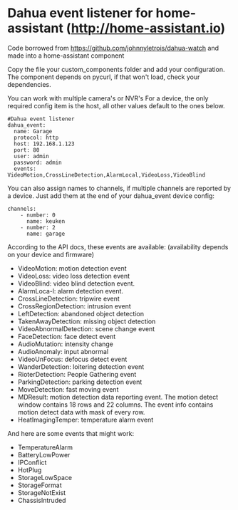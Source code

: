 # Dahua event listener for home-assistant (http://home-assistant.io)

Code borrowed from https://github.com/johnnyletrois/dahua-watch and made into a home-assistant component

Copy the file your custom_components folder and add your configuration.
The component depends on pycurl, if that won't load, check your dependencies.

You can work with multiple camera's or NVR's
For a device, the only required config item is the host, all other values default to the ones below.

```
#Dahua event listener
dahua_event:
  name: Garage
  protocol: http
  host: 192.168.1.123
  port: 80
  user: admin
  password: admin
  events: VideoMotion,CrossLineDetection,AlarmLocal,VideoLoss,VideoBlind
``` 

You can also assign names to channels, if multiple channels are reported by a device.
Just add them at the end of your dahua_event device config:
``` 
channels:
    - number: 0
      name: keuken
    - number: 2
      name: garage
``` 


According to the API docs, these events are available:
(availability depends on your device and firmware)
- VideoMotion: motion detection event
- VideoLoss: video loss detection event
- VideoBlind: video blind detection event.
- AlarmLoca-l: alarm detection event.
- CrossLineDetection: tripwire event
- CrossRegionDetection: intrusion event
- LeftDetection: abandoned object detection
- TakenAwayDetection: missing object detection
- VideoAbnormalDetection: scene change event
- FaceDetection: face detect event
- AudioMutation: intensity change
- AudioAnomaly: input abnormal
- VideoUnFocus: defocus detect event
- WanderDetection: loitering detection event
- RioterDetection: People Gathering event
- ParkingDetection: parking detection event
- MoveDetection: fast moving event
- MDResult: motion detection data reporting event. The motion detect window contains 18 rows and 22 columns. The event info contains motion detect data with mask of every row.
- HeatImagingTemper: temperature alarm event

And here are some events that might work:
- TemperatureAlarm
- BatteryLowPower
- IPConflict
- HotPlug
- StorageLowSpace
- StorageFormat
- StorageNotExist
- ChassisIntruded